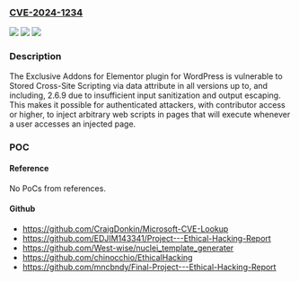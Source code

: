 ### [CVE-2024-1234](https://cve.mitre.org/cgi-bin/cvename.cgi?name=CVE-2024-1234)
![](https://img.shields.io/static/v1?label=Product&message=Exclusive%20Addons%20for%20Elementor&color=blue)
![](https://img.shields.io/static/v1?label=Version&message=*%3C%3D%202.6.9%20&color=brighgreen)
![](https://img.shields.io/static/v1?label=Vulnerability&message=CWE-79%20Improper%20Neutralization%20of%20Input%20During%20Web%20Page%20Generation%20('Cross-site%20Scripting')&color=brighgreen)

### Description

The Exclusive Addons for Elementor plugin for WordPress is vulnerable to Stored Cross-Site Scripting via data attribute in all versions up to, and including, 2.6.9 due to insufficient input sanitization and output escaping. This makes it possible for authenticated attackers, with contributor access or higher, to inject arbitrary web scripts in pages that will execute whenever a user accesses an injected page.

### POC

#### Reference
No PoCs from references.

#### Github
- https://github.com/CraigDonkin/Microsoft-CVE-Lookup
- https://github.com/EDJIM143341/Project---Ethical-Hacking-Report
- https://github.com/West-wise/nuclei_template_generater
- https://github.com/chinocchio/EthicalHacking
- https://github.com/mncbndy/Final-Project---Ethical-Hacking-Report

